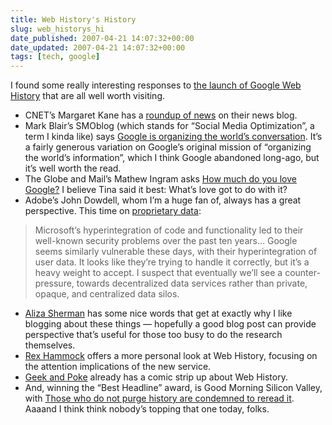 ```yaml
---
title: Web History's History
slug: web_historys_hi
date_published: 2007-04-21 14:07:32+00:00
date_updated: 2007-04-21 14:07:32+00:00
tags: [tech, google]
---
```

I found some really interesting responses to [the launch of Google Web History](/2007/04/20/google_web_hist) that are all well worth visiting.

- CNET’s Margaret Kane has a [roundup of news](http://news.com.com/8301-10784_3-9710855-7.html) on their news blog.
- Mark Blair’s SMOblog (which stands for “Social Media Optimization”, a term I kinda like) says [Google is organizing the world’s conversation](http://www.smoblog.com/google-social-media-supernetwork/). It’s a fairly generous variation on Google’s original mission of “organizing the world’s information”, which I think Google abandoned long-ago, but it’s well worth the read.
- The Globe and Mail’s Mathew Ingram asks [How much do you love Google?](http://www.mathewingram.com/work/2007/04/20/how-much-do-you-love-google/) I believe Tina said it best: What’s love got to do with it?
- Adobe’s John Dowdell, whom I’m a huge fan of, always has a great perspective. This time on [proprietary data](http://weblogs.macromedia.com/jd/archives/2007/04/proprietary_dat.cfm):

> Microsoft’s hyperintegration of code and functionality led to their well-known security problems over the past ten years… Google seems similarly vulnerable these days, with their hyperintegration of user data. It looks like they’re trying to handle it correctly, but it’s a heavy weight to accept. I suspect that eventually we’ll see a counter-pressure, towards decentralized data services rather than private, opaque, and centralized data silos.

- [Aliza Sherman](http://babyfruit.typepad.com/mediagirl/2007/04/anil_dash_googl.html) has some nice words that get at exactly why I like blogging about these things — hopefully a good blog post can provide perspective that’s useful for those too busy to do the research themselves.
- [Rex Hammock](http://www.rexblog.com/2007/04/19/16811/) offers a more personal look at Web History, focusing on the attention implications of the new service.
- [Geek and Poke](http://geekandpoke.typepad.com/geekandpoke/2007/04/google_web_hist.html) already has a comic strip up about Web History.
- And, winning the “Best Headline” award, is Good Morning Silicon Valley, with [Those who do not purge history are condemned to reread it](http://svextra.com/blogs/gmsv/2007/04/those_who_do_not_purge_history_are_condemned_to_reread_it.html). Aaaand I think think nobody’s topping that one today, folks.
